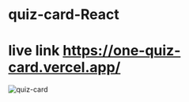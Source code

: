 # quiz-card-React
# live link https://one-quiz-card.vercel.app/
![quiz-card](https://github.com/Waliulislamnohan/one-quiz-card/assets/69451541/2254eace-4d89-4b44-9192-8ef46c98b05b)
